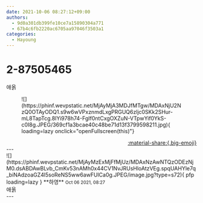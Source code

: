```yaml
---
date: 2021-10-06 08:27:12+09:00
authors:
  - 9d0a301db399fe10ce7a15890304a771
  - 67b4c6fb2220ac6705aa97046f3503a1
categories:
  - Hayoung
---
```


# 2-87505465

<div class="post-container" markdown="1">
<div class="content-container md-sidebar__scrollwrap" markdown="1">

애옭
<figure markdown="1">
![](https://phinf.wevpstatic.net/MjAyMjA3MDJfMTgw/MDAxNjU2NzQ0OTAyODQ1.s9w6wVPxznmdLxgPRGUQ6zljc0SKk2SHur-mL8TapTcg.8IYi978h74-FgIf0ntCxgOXZuN-VTpwYif0YkS-c0I8g.JPEG/369cf1a3bcae40c48be71d13f3799598211.jpg){ loading=lazy onclick="openFullscreen(this)"}
</figure>


</div>
</div>

<div style="text-align: right;" markdown="1">
<a href="https://weverse.io/fromis9/fanpost/2-87505465" style="text-align: right;">:material-share:{.big-emoji}</a>
</div>
---

<div class="comments-container md-sidebar__scrollwrap" markdown="1">
<div class="comment" markdown="1">
<div class='id-container' markdown="1">
![](https://phinf.wevpstatic.net/MjAyMzExMjFfMjUz/MDAxNzAwNTQzODEzNjM0.dsABDAwBLvb_CmKv53nAMh0x44CV1NvJRUsHloAtzVEg.spqUAHYle7q_biNAdzoaGZ4l5soReNS5ww6awFUlCa0g.JPEG/image.jpg?type=s72){ pfp loading=lazy }
**<span class="artist">하영</span>** <small>Oct 06 2021, 08:27</small><br>
</div>
<div class='comment-body' markdown="1">
애옭
</div>
</div>
</div>
---
